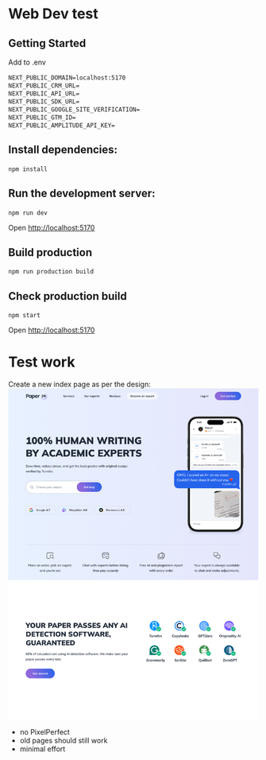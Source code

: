 # Web Dev test

## Getting Started

Add to .env
```shell
NEXT_PUBLIC_DOMAIN=localhost:5170
NEXT_PUBLIC_CRM_URL=
NEXT_PUBLIC_API_URL=
NEXT_PUBLIC_SDK_URL=
NEXT_PUBLIC_GOOGLE_SITE_VERIFICATION=
NEXT_PUBLIC_GTM_ID=
NEXT_PUBLIC_AMPLITUDE_API_KEY=
```

## Install dependencies:

```shell
npm install
```

## Run the development server:

```shell
npm run dev
```

Open [http://localhost:5170](http://localhost:5170) 

## Build production
```shell
npm run production build
```

## Check production build
```shell
npm start
```

Open [http://localhost:5170](http://localhost:5170) 

# Test work
Create a new index page as per the design: ![img.png](img.png)

* no PixelPerfect
* old pages should still work
* minimal effort